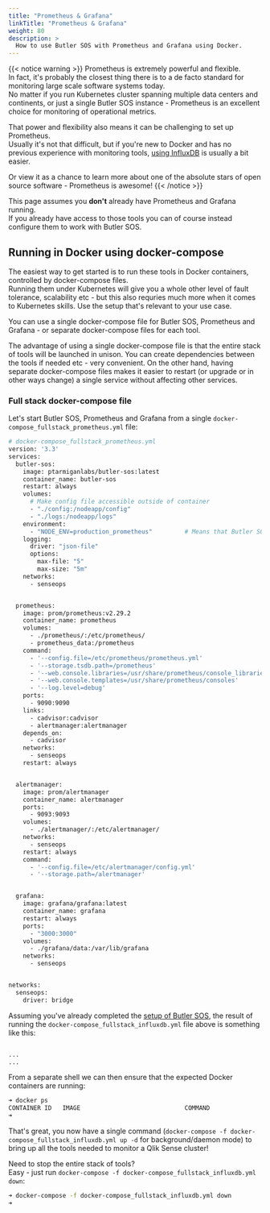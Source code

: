```yaml
---
title: "Prometheus & Grafana"
linkTitle: "Prometheus & Grafana"
weight: 80
description: >
  How to use Butler SOS with Prometheus and Grafana using Docker.
---
```


{{< notice warning >}}
Prometheus is extremely powerful and flexible.  
In fact, it's probably the closest thing there is to a de facto standard for monitoring large scale software systems today.  
No matter if you run Kubernetes cluster spanning multiple data centers and continents, or just a single Butler SOS instance - Prometheus is an excellent choice for monitoring of operational metrics.

That power and flexibility also means it can be challenging to set up Prometheus.  
Usually it's not that difficult, but if you're new to Docker and has no previous experience with monitoring tools, [using InfluxDB](/docs/getting_started/install/influxdb_grafana/) is usually a bit easier.

Or view it as a chance to learn more about one of the absolute stars of open source software - Prometheus is awesome!
{{< /notice >}}

This page assumes you **don't** already have Prometheus and Grafana running.  
If you already have access to those tools you can of course instead configure them to work with Butler SOS.

## Running in Docker using docker-compose

The easiest way to get started is to run these tools in Docker containers, controlled by docker-compose files.  
Running them under Kubernetes will give you a whole other level of fault tolerance, scalability etc - but this also requries much more when it comes to Kubernetes skills.
Use the setup that's relevant to your use case.  

You can use a single docker-compose file for Butler SOS, Prometheus and Grafana - or separate docker-compose files for each tool.

The advantage of using a single docker-compose file is that the entire stack of tools will be launched in unison. You can create dependencies between the tools if needed etc - very convenient.
On the other hand, having separate docker-compose files makes it easier to restart (or upgrade or in other ways change) a single service without affecting other services.

### Full stack docker-compose file

Let's start Butler SOS, Prometheus and Grafana from a single `docker-compose_fullstack_prometheus.yml` file:

```bash
# docker-compose_fullstack_prometheus.yml
version: '3.3'
services:
  butler-sos:
    image: ptarmiganlabs/butler-sos:latest
    container_name: butler-sos
    restart: always
    volumes:
      # Make config file accessible outside of container
      - "./config:/nodeapp/config"
      - "./logs:/nodeapp/logs"
    environment:
      - "NODE_ENV=production_prometheus"         # Means that Butler SOS will read config data from production_prometheus.yaml 
    logging:
      driver: "json-file"
      options:
        max-file: "5"
        max-size: "5m"
    networks:
      - senseops


  prometheus:
    image: prom/prometheus:v2.29.2
    container_name: prometheus
    volumes:
      - ./prometheus/:/etc/prometheus/
      - prometheus_data:/prometheus
    command:
      - '--config.file=/etc/prometheus/prometheus.yml'
      - '--storage.tsdb.path=/prometheus'
      - '--web.console.libraries=/usr/share/prometheus/console_libraries'
      - '--web.console.templates=/usr/share/prometheus/consoles'
      - '--log.level=debug'
    ports:
      - 9090:9090
    links:
      - cadvisor:cadvisor
      - alertmanager:alertmanager
    depends_on:
      - cadvisor
    networks:
      - senseops
    restart: always


  alertmanager:
    image: prom/alertmanager
    container_name: alertmanager
    ports:
      - 9093:9093
    volumes:
      - ./alertmanager/:/etc/alertmanager/
    networks:
      - senseops
    restart: always
    command:
      - '--config.file=/etc/alertmanager/config.yml'
      - '--storage.path=/alertmanager'


  grafana:
    image: grafana/grafana:latest
    container_name: grafana
    restart: always
    ports:
      - "3000:3000"
    volumes:
      - ./grafana/data:/var/lib/grafana
    networks:
      - senseops


networks:
  senseops:
    driver: bridge
```

Assuming you've already completed the [setup of Butler SOS](/docs/getting_started/setup/), the result of running the `docker-compose_fullstack_influxdb.yml` file above is something like this:

```bash

...
...
```

From a separate shell we can then ensure that the expected Docker containers are running:

```bash
➜ docker ps
CONTAINER ID   IMAGE                             COMMAND                  CREATED         STATUS                            PORTS                                                                                  NAMES
➜ 
```

That's great, you now have a single command (```docker-compose -f docker-compose_fullstack_influxdb.yml up -d``` for background/daemon mode) to bring up all the tools needed to monitor a Qlik Sense cluster!

Need to stop the entire stack of tools?  
Easy - just run `docker-compose -f docker-compose_fullstack_influxdb.yml down`:

```bash
➜ docker-compose -f docker-compose_fullstack_influxdb.yml down
➜
```
